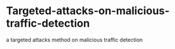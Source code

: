 # Targeted-attacks-on-malicious-traffic-detection
a targeted attacks method on malicious traffic detection
